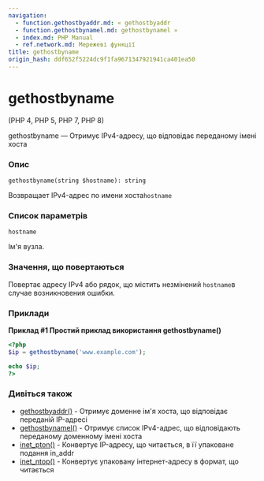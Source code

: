 ```yaml
---
navigation:
  - function.gethostbyaddr.md: « gethostbyaddr
  - function.gethostbynamel.md: gethostbynamel »
  - index.md: PHP Manual
  - ref.network.md: Мережеві функції
title: gethostbyname
origin_hash: ddf652f5224dc9f1fa9671347921941ca401ea50
---
```

# gethostbyname

(PHP 4, PHP 5, PHP 7, PHP 8)

gethostbyname — Отримує IPv4-адресу, що відповідає переданому імені хоста

### Опис

```methodsynopsis
gethostbyname(string $hostname): string
```

Возвращает IPv4-адрес по имени хоста`hostname`

### Список параметрів

`hostname`

Ім'я вузла.

### Значення, що повертаються

Повертає адресу IPv4 або рядок, що містить незмінений `hostname`в случае возникновения ошибки.

### Приклади

**Приклад #1 Простий приклад використання **gethostbyname()****

```php
<?php
$ip = gethostbyname('www.example.com');

echo $ip;
?>
```

### Дивіться також

-   [gethostbyaddr()](function.gethostbyaddr.md) \- Отримує доменне ім'я хоста, що відповідає переданій IP-адресі
-   [gethostbynamel()](function.gethostbynamel.md) \- Отримує список IPv4-адрес, що відповідають переданому доменному імені хоста
-   [inet\_pton()](function.inet-pton.md) \- Конвертує IP-адресу, що читається, в її упаковане подання in\_addr
-   [inet\_ntop()](function.inet-ntop.md) \- Конвертує упаковану інтернет-адресу в формат, що читається
